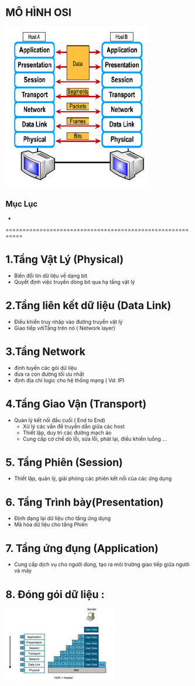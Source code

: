 # MÔ HÌNH OSI

<img src="https://github.com/Tuantrung/FIL-Tuantrung/blob/master/New%20folder%20(2)/Screenshot_21.png">

## Mục Lục
*
===========================================================
# 1.Tầng Vật Lý (Physical)
 * Biến đổi tín dữ liệu về dạng bit
 * Quyết định việc truyền dòng bit qua hạ tầng vật lý
# 2.Tầng liên kết dữ liệu (Data Link)
 * Điều khiển truy nhập vào đường truyền vật lý
 * Giao tiếp vớiTầng trên nó ( Network layer)
# 3.Tầng Network
 * định tuyến các gói dữ liệu
 * đưa ra con đường tối ưu nhất
 * định địa chỉ logic cho hệ thống mạng ( Vd: IP)
# 4.Tầng Giao Vận (Transport)
 * Quản lý kết nối đầu cuối ( End to End)
   + Xử lý các vấn đề truyền dẫn giữa các host
   + Thiết lập, duy trì các đường mạch ảo
   + Cung cấp cơ chế dò lỗi, sửa lỗi, phát lại, điều khiển luồng ...
# 5. Tầng Phiên (Session)
 * Thiết lập, quản lý, giải phóng các phiên kết nối của các ứng dụng
# 6. Tầng Trình bày(Presentation)
 * Định dạng lại dữ liệu cho tầng ứng dụng
 * Mã hóa dữ liệu cho tầng Phiên
# 7. Tầng ứng đụng (Application)
 * Cung cấp dịch vụ cho người dùng, tạo ra môi trường giao tiếp giữa người và máy
# 8. Đóng gói dữ liệu :

<img src=" https://github.com/Tuantrung/FIL-Tuantrung/blob/master/New%20folder%20(2)/ois-sent-300x202.jpg">
